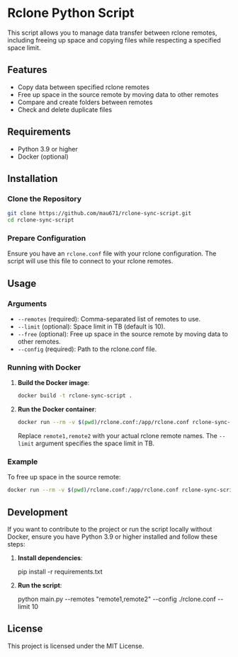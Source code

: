 # Rclone Python Script

This script allows you to manage data transfer between rclone remotes, including freeing up space and copying files while respecting a specified space limit.

## Features

- Copy data between specified rclone remotes
- Free up space in the source remote by moving data to other remotes
- Compare and create folders between remotes
- Check and delete duplicate files

## Requirements

- Python 3.9 or higher
- Docker (optional)

## Installation

### Clone the Repository

```bash
git clone https://github.com/mau671/rclone-sync-script.git
cd rclone-sync-script
```
### Prepare Configuration

Ensure you have an `rclone.conf` file with your rclone configuration. The script will use this file to connect to your rclone remotes.

## Usage

### Arguments

- `--remotes` (required): Comma-separated list of remotes to use.
- `--limit` (optional): Space limit in TB (default is 10).
- `--free` (optional): Free up space in the source remote by moving data to other remotes.
- `--config` (required): Path to the rclone.conf file.

### Running with Docker

1. **Build the Docker image**:
    ```bash
    docker build -t rclone-sync-script .
    ```

2. **Run the Docker container**:
    ```bash
    docker run --rm -v $(pwd)/rclone.conf:/app/rclone.conf rclone-sync-script --remotes "remote1,remote2" --config /app/rclone.conf --limit 10
    ```

    Replace `remote1,remote2` with your actual rclone remote names. The `--limit` argument specifies the space limit in TB.

### Example

To free up space in the source remote:

```bash
docker run --rm -v $(pwd)/rclone.conf:/app/rclone.conf rclone-sync-script --remotes "remote1,remote2" --config /app/rclone.conf --limit 10 --free "remote"
```

## Development

If you want to contribute to the project or run the script locally without Docker, ensure you have Python 3.9 or higher installed and follow these steps:

1. **Install dependencies**:

    pip install -r requirements.txt

2. **Run the script**:

    python main.py --remotes "remote1,remote2" --config ./rclone.conf --limit 10

## License

This project is licensed under the MIT License.
